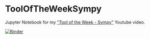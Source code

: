 # ToolOfTheWeekSympy
Jupyter Notebook for my ["Tool of the Week - Sympy"](https://youtu.be/NFJ0ud30mbA) Youtube video.

[![Binder](https://mybinder.org/badge_logo.svg)](https://mybinder.org/v2/gh/MeLikeyCode/ToolOfTheWeekSympy/master)
